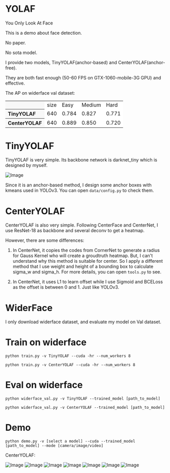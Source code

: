 # YOLAF
You Only Look At Face

This is a demo about face detection. 

No paper.

No sota model.

I provide two models, TinyYOLAF(anchor-based) and CenterYOLAF(anchor-free).

They are both fast enough (50-60 FPS on GTX-1060-mobile-3G GPU) and effective.

The AP on widerface val dataset:

<table><tbody>
<tr><th align="left" bgcolor=#f8f8f8> </th>          <td bgcolor=white> size </td><td bgcolor=white> Easy </td><td bgcolor=white> Medium  </td><td bgcolor=white> Hard </td></tr>
<tr><th align="left" bgcolor=#f8f8f8> TinyYOLAF</th>  <td bgcolor=white> 640 </td><td bgcolor=white> 0.784 </td><td bgcolor=white> 0.827 </td><td bgcolor=white> 0.771 </td></tr>
<tr><th align="left" bgcolor=#f8f8f8> CenterYOLAF</th><td bgcolor=white> 640 </td><td bgcolor=white> 0.889 </td><td bgcolor=white> 0.850 </td><td bgcolor=white> 0.720 </td></tr>
</table></tbody>

# TinyYOLAF
TinyYOLAF is very simple. Its backbone network is darknet_tiny which is designed by myself.

![Image](https://github.com/yjh0410/YOLAF/blob/master/img_file/darknet_tiny.png)

Since it is an anchor-based method, I design some anchor boxes with kmeans used in YOLOv3. You can open ```data/config.py``` to check them.


# CenterYOLAF
CenterYOLAF is also very simple. Following CenterFace and CenterNet, I use ResNet-18 as backbone and several deconv to get a heatmap. 

However, there are some differences:

1. In CenterNet, it copies the codes from CornerNet to generate a radius for Gauss Kernel who will create a groudtruth heatmap. But, I can't understand why this method
is suitable for center. So I apply a different method that I use weight and height of a bounding box to calculate sigma_w and sigma_h. For more details, you can open 
```tools.py``` to see.

2. In CenterNet, it uses L1 to learn offset while I use Sigmoid and BCELoss as the offset is between 0 and 1. Just like YOLOv3.


# WiderFace
I only download widerface dataset, and evaluate my model on Val dataset.


# Train on widerface
```Shell
python train.py -v TinyYOLAF --cuda -hr --num_workers 8

python train.py -v CenterYOLAF --cuda -hr --num_workers 8
```

# Eval on widerface
```Shell
python widerface_val.py -v TinyYOLAF --trained_model [path_to_model]

python widerface_val.py -v CenterYOLAF --trained_model [path_to_model]
```

# Demo
```Shell
python demo.py -v [select a model] --cuda --trained_model [path_to_model] --mode [camera/image/video]
```

CenterYOLAF:

![Image](https://github.com/yjh0410/YOLAF/blob/master/img_file/000001.jpg)
![Image](https://github.com/yjh0410/YOLAF/blob/master/img_file/000004.jpg)
![Image](https://github.com/yjh0410/YOLAF/blob/master/img_file/000006.jpg)
![Image](https://github.com/yjh0410/YOLAF/blob/master/img_file/000010.jpg)
![Image](https://github.com/yjh0410/YOLAF/blob/master/img_file/000014.jpg)
![Image](https://github.com/yjh0410/YOLAF/blob/master/img_file/000043.jpg)
![Image](https://github.com/yjh0410/YOLAF/blob/master/img_file/000057.jpg)


